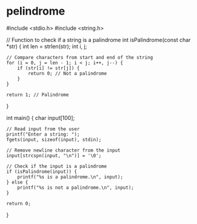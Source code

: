 # pelindrome
#include <stdio.h>
#include <string.h>

// Function to check if a string is a palindrome
int isPalindrome(const char *str) {
    int len = strlen(str);
    int i, j;

    // Compare characters from start and end of the string
    for (i = 0, j = len - 1; i < j; i++, j--) {
        if (str[i] != str[j]) {
            return 0; // Not a palindrome
        }
    }

    return 1; // Palindrome
}

int main() {
    char input[100];

    // Read input from the user
    printf("Enter a string: ");
    fgets(input, sizeof(input), stdin);

    // Remove newline character from the input
    input[strcspn(input, "\n")] = '\0';

    // Check if the input is a palindrome
    if (isPalindrome(input)) {
        printf("%s is a palindrome.\n", input);
    } else {
        printf("%s is not a palindrome.\n", input);
    }

    return 0;
}
